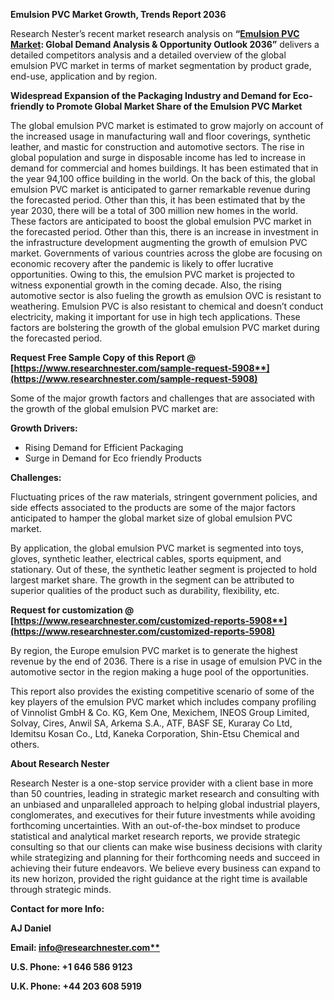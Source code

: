﻿**Emulsion PVC Market Growth, Trends Report 2036**

Research Nester’s recent market research analysis on **“[Emulsion PVC Market](https://www.researchnester.com/reports/emulsion-pvc-market/5908): Global Demand Analysis & Opportunity Outlook 2036”** delivers a detailed competitors analysis and a detailed overview of the global emulsion PVC market in terms of market segmentation by product grade, end-use, application and by region. 

**Widespread Expansion of the Packaging Industry and Demand for Eco-friendly to Promote Global Market Share of the Emulsion PVC Market**

The global emulsion PVC market is estimated to grow majorly on account of the increased usage in manufacturing wall and floor coverings, synthetic leather, and mastic for construction and automotive sectors. The rise in global population and surge in disposable income has led to increase in demand for commercial and homes buildings. It has been estimated that in the year 94,100 office building in the world. On the back of this, the global emulsion PVC market is anticipated to garner remarkable revenue during the forecasted period. Other than this, it has been estimated that by the year 2030, there will be a total of 300 million new homes in the world. These factors are anticipated to boost the global emulsion PVC market in the forecasted period. Other than this, there is an increase in investment in the infrastructure development augmenting the growth of emulsion PVC market. Governments of various countries across the globe are focusing on economic recovery after the pandemic is likely to offer lucrative opportunities. Owing to this, the emulsion PVC market is projected to witness exponential growth in the coming decade. Also, the rising automotive sector is also fueling the growth as emulsion OVC is resistant to weathering. Emulsion PVC is also resistant to chemical and doesn’t conduct electricity, making it important for use in high tech applications. These factors are bolstering the growth of the global emulsion PVC market during the forecasted period. 

**Request Free Sample Copy of this Report @ [https://www.researchnester.com/sample-request-5908**](https://www.researchnester.com/sample-request-5908)**

Some of the major growth factors and challenges that are associated with the growth of the global emulsion PVC market are:

**Growth Drivers:**

- Rising Demand for Efficient Packaging 
- Surge in Demand for Eco friendly Products 

**Challenges:**

Fluctuating prices of the raw materials, stringent government policies, and side effects associated to the products are some of the major factors anticipated to hamper the global market size of global emulsion PVC market. 

By application, the global emulsion PVC market is segmented into toys, gloves, synthetic leather, electrical cables, sports equipment, and stationary. Out of these, the synthetic leather segment is projected to hold largest market share. The growth in the segment can be attributed to superior qualities of the product such as durability, flexibility, etc. 

**Request for customization @ [https://www.researchnester.com/customized-reports-5908**](https://www.researchnester.com/customized-reports-5908)**

By region, the Europe emulsion PVC market is to generate the highest revenue by the end of 2036. There is a rise in usage of emulsion PVC in the automotive sector in the region making a huge pool of the opportunities. 

This report also provides the existing competitive scenario of some of the key players of the emulsion PVC market which includes company profiling of Vinnolist GmbH & Co. KG, Kem One, Mexichem, INEOS Group Limited, Solvay, Cires, Anwil SA, Arkema S.A., ATF, BASF SE, Kuraray Co Ltd, Idemitsu Kosan Co., Ltd, Kaneka Corporation, Shin-Etsu Chemical and others.      

**About Research Nester**

Research Nester is a one-stop service provider with a client base in more than 50 countries, leading in strategic market research and consulting with an unbiased and unparalleled approach to helping global industrial players, conglomerates, and executives for their future investments while avoiding forthcoming uncertainties. With an out-of-the-box mindset to produce statistical and analytical market research reports, we provide strategic consulting so that our clients can make wise business decisions with clarity while strategizing and planning for their forthcoming needs and succeed in achieving their future endeavors. We believe every business can expand to its new horizon, provided the right guidance at the right time is available through strategic minds.

**Contact for more Info:**

**AJ Daniel**

**Email: [info@researchnester.com**](mailto:info@researchnester.com)**

**U.S. Phone: +1 646 586 9123** 

**U.K. Phone: +44 203 608 5919**

